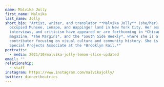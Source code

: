 ```yaml
---
name: Malvika Jolly
first_name: Malvika
last_name: Jolly
short_bio: "Artist, writer, and translator **Malvika Jolly** (she/her) lives on
  occupied Munsee, Lenape, and Wappinger land in New York City. Her essays,
  interviews, and criticism have appeared or are forthcoming in *Chicago*
  magazine, *The Margins*, and the *South Side Weekly*, where she is a regular
  contributor focusing on visual culture and community history. She is the
  Special Projects Associate at the *Brooklyn Rail.*"
portraits:
  - media: 2021/10/malvika-jolly-lemon-slice-updated
email: ""
relationship:
  - staff
instagram: https://www.instagram.com/malvikajolly/
twitter: dinnertheatrics
---
```

